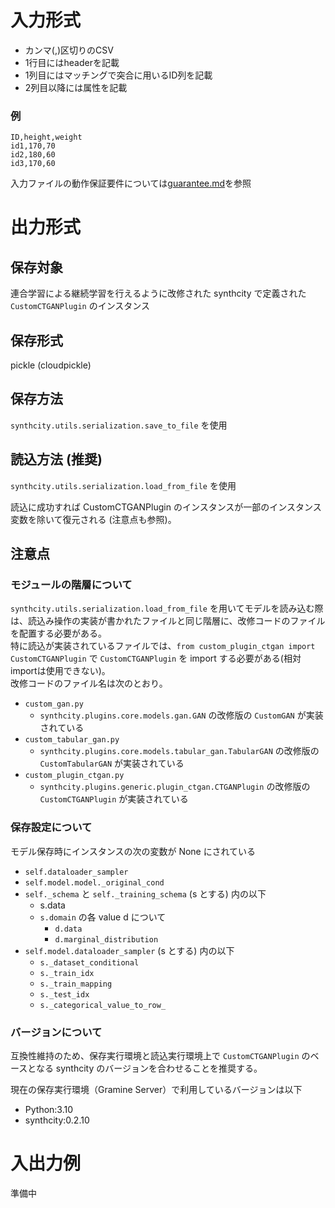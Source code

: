 # 入力形式

- カンマ(,)区切りのCSV
- 1行目にはheaderを記載
- 1列目にはマッチングで突合に用いるID列を記載
- 2列目以降には属性を記載

### 例
```csv
ID,height,weight
id1,170,70
id2,180,60
id3,170,60
```

入力ファイルの動作保証要件については[guarantee.md](guarantee.md)を参照  

# 出力形式
## 保存対象
連合学習による継続学習を行えるように改修された synthcity で定義された `CustomCTGANPlugin` のインスタンス
## 保存形式
pickle (cloudpickle)
## 保存方法
`synthcity.utils.serialization.save_to_file` を使用
## 読込方法 (推奨)
`synthcity.utils.serialization.load_from_file` を使用

読込に成功すれば CustomCTGANPlugin のインスタンスが一部のインスタンス変数を除いて復元される (注意点も参照)。
## 注意点
### モジュールの階層について
`synthcity.utils.serialization.load_from_file` を用いてモデルを読み込む際は、読込み操作の実装が書かれたファイルと同じ階層に、改修コードのファイルを配置する必要がある。  
特に読込が実装されているファイルでは、`from custom_plugin_ctgan import CustomCTGANPlugin` で `CustomCTGANPlugin` を import する必要がある(相対importは使用できない)。  
改修コードのファイル名は次のとおり。
* `custom_gan.py`
    * `synthcity.plugins.core.models.gan.GAN` の改修版の `CustomGAN` が実装されている
* `custom_tabular_gan.py`
    * `synthcity.plugins.core.models.tabular_gan.TabularGAN` の改修版の `CustomTabularGAN` が実装されている
* `custom_plugin_ctgan.py`
    * `synthcity.plugins.generic.plugin_ctgan.CTGANPlugin` の改修版の `CustomCTGANPlugin` が実装されている

### 保存設定について
モデル保存時にインスタンスの次の変数が None にされている
* `self.dataloader_sampler`
* `self.model.model._original_cond`
* `self._schema` と `self._training_schema`  (s とする) 内の以下
    * s.data
    * `s.domain` の各 value d について
        * `d.data`
        * `d.marginal_distribution`
* `self.model.dataloader_sampler` (s とする) 内の以下
    * `s._dataset_conditional`
    * `s._train_idx`
    * `s._train_mapping`
    * `s._test_idx`
    * `s._categorical_value_to_row_`
### バージョンについて
互換性維持のため、保存実行環境と読込実行環境上で `CustomCTGANPlugin` のベースとなる synthcity のバージョンを合わせることを推奨する。

現在の保存実行環境（Gramine Server）で利用しているバージョンは以下  
* Python:3.10  
* synthcity:0.2.10

# 入出力例
準備中